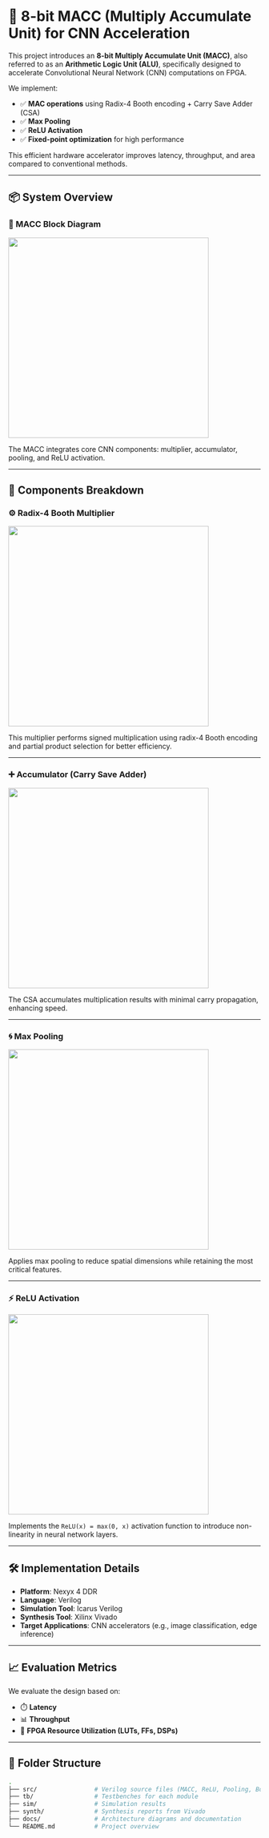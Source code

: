 # 🧠 8-bit MACC (Multiply Accumulate Unit) for CNN Acceleration

This project introduces an **8-bit Multiply Accumulate Unit (MACC)**, also referred to as an **Arithmetic Logic Unit (ALU)**, specifically designed to accelerate Convolutional Neural Network (CNN) computations on FPGA.

We implement:

- ✅ **MAC operations** using Radix-4 Booth encoding + Carry Save Adder (CSA)
- ✅ **Max Pooling**
- ✅ **ReLU Activation**
- ✅ **Fixed-point optimization** for high performance

This efficient hardware accelerator improves latency, throughput, and area compared to conventional methods.

---

## 📦 System Overview

### 🔲 MACC Block Diagram
<img src="https://github.com/user-attachments/assets/6bcb5104-967c-4ac6-a5f7-6182522297f8" width="400"/>

The MACC integrates core CNN components: multiplier, accumulator, pooling, and ReLU activation.

---

## 🔧 Components Breakdown

### ⚙️ Radix-4 Booth Multiplier  
<img src="https://github.com/user-attachments/assets/721b3024-1db1-40d5-88a1-f14f4e2211b5" width="400"/>

This multiplier performs signed multiplication using radix-4 Booth encoding and partial product selection for better efficiency.

---

### ➕ Accumulator (Carry Save Adder)  
<img src="https://github.com/user-attachments/assets/386036ce-0d8b-4b48-9690-d0a58187b7e7" width="400"/>

The CSA accumulates multiplication results with minimal carry propagation, enhancing speed.

---

### 🌀 Max Pooling  
<img src="https://github.com/user-attachments/assets/42bf616e-790f-4864-9267-936924b77bb7" width="400"/>

Applies max pooling to reduce spatial dimensions while retaining the most critical features.

---

### ⚡ ReLU Activation  
<img src="https://github.com/user-attachments/assets/4271d2c5-de44-4e52-8cdc-140e25f3327b" width="400"/>

Implements the `ReLU(x) = max(0, x)` activation function to introduce non-linearity in neural network layers.

---

## 🛠️ Implementation Details

- **Platform**: Nexyx 4 DDR 
- **Language**: Verilog   
- **Simulation Tool**: Icarus Verilog  
- **Synthesis Tool**: Xilinx Vivado  
- **Target Applications**: CNN accelerators (e.g., image classification, edge inference)

---

## 📈 Evaluation Metrics

We evaluate the design based on:

- ⏱️ **Latency**  
- 📊 **Throughput**  
- 💾 **FPGA Resource Utilization (LUTs, FFs, DSPs)**

---

## 📂 Folder Structure

```bash
.
├── src/                # Verilog source files (MACC, ReLU, Pooling, Booth, etc.)
├── tb/                 # Testbenches for each module
├── sim/                # Simulation results
├── synth/              # Synthesis reports from Vivado
├── docs/               # Architecture diagrams and documentation
└── README.md           # Project overview
